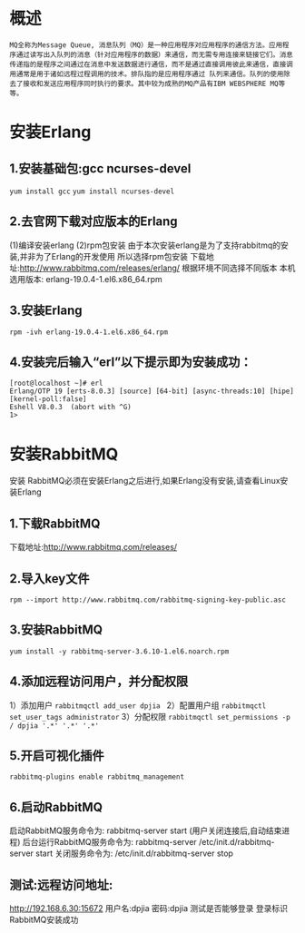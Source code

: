 # 概述
	MQ全称为Message Queue, 消息队列（MQ）是一种应用程序对应用程序的通信方法。应用程序通过读写出入队列的消息（针对应用程序的数据）来通信，而无需专用连接来链接它们。消息传递指的是程序之间通过在消息中发送数据进行通信，而不是通过直接调用彼此来通信，直接调用通常是用于诸如远程过程调用的技术。排队指的是应用程序通过 队列来通信。队列的使用除去了接收和发送应用程序同时执行的要求。其中较为成熟的MQ产品有IBM WEBSPHERE MQ等等。
# 安装Erlang

## 1.安装基础包:gcc ncurses-devel
```yum install gcc```
```yum install ncurses-devel```
## 2.去官网下载对应版本的Erlang
(1)编译安装erlang
(2)rpm包安装
由于本次安装erlang是为了支持rabbitmq的安装,并非为了Erlang的开发使用
所以选择rpm包安装
下载地址:http://www.rabbitmq.com/releases/erlang/ 根据环境不同选择不同版本
本机选用版本: erlang-19.0.4-1.el6.x86_64.rpm
## 3.安装Erlang
```rpm -ivh erlang-19.0.4-1.el6.x86_64.rpm```
## 4.安装完后输入“erl”以下提示即为安装成功：
```
[root@localhost ~]# erl
Erlang/OTP 19 [erts-8.0.3] [source] [64-bit] [async-threads:10] [hipe] [kernel-poll:false]
Eshell V8.0.3  (abort with ^G)
1> 
```
# 安装RabbitMQ
安装 RabbitMQ必须在安装Erlang之后进行,如果Erlang没有安装,请查看Linux安装Erlang
## 1.下载RabbitMQ
下载地址:http://www.rabbitmq.com/releases/
## 2.导入key文件 
```rpm --import http://www.rabbitmq.com/rabbitmq-signing-key-public.asc```
## 3.安装RabbitMQ
```yum install -y rabbitmq-server-3.6.10-1.el6.noarch.rpm```
## 4.添加远程访问用户，并分配权限
1）添加用户
```rabbitmqctl add_user dpjia ```
2）配置用户组
```rabbitmqctl set_user_tags administrator```
3）分配权限
```rabbitmqctl set_permissions -p / dpjia '.*' '.*' '.*'```
## 5.开启可视化插件
```rabbitmq-plugins enable rabbitmq_management```
## 6.启动RabbitMQ
启动RabbitMQ服务命令为: rabbitmq-server start (用户关闭连接后,自动结束进程)
后台运行RabbitMQ服务命令为: rabbitmq-server
/etc/init.d/rabbitmq-server start
关闭服务命令为: /etc/init.d/rabbitmq-server stop

## 测试:远程访问地址:
http://192.168.6.30:15672
用户名:dpjia 密码:dpjia 测试是否能够登录
登录标识 RabbitMQ安装成功

